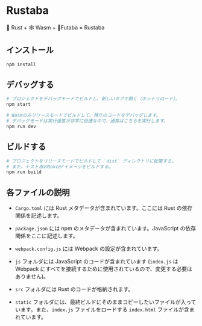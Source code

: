 # Rustaba

🦀 Rust + 🕸 Wasm + 🌱Futaba = Rustaba

## インストール

```sh
npm install
```

## デバッグする

```sh
# プロジェクトをデバッグモードでビルドし、新しいタブで開く（ホットリロード）。
npm start

# Wasmのみリリースモードでビルドして、残りのコードをデバッグします。
# デバッグモードは実行速度が非常に低速なので、通常はこちらを実行します。
npm run dev
```

## ビルドする

```sh
# プロジェクトをリリースモードでビルドして `dist` ディレクトリに配置する。
# また、テスト用のDokcerイメージをビルドする。
npm run build
```

## 各ファイルの説明

* `Cargo.toml` には Rust メタデータが含まれています。ここには Rust の依存関係を記述します。

* `package.json` には npm のメタデータが含まれています。JavaScript の依存関係をここに記述します。

* `webpack.config.js` には Webpack の設定が含まれています。

* `js` フォルダには JavaScript のコードが含まれています (`index.js` は Webpack にすべてを接続するために使用されているので、変更する必要はありません)。

* `src` フォルダには Rust のコードが格納されます。

* `static` フォルダには、最終ビルドにそのままコピーしたいファイルが入っています。また、`index.js` ファイルをロードする `index.html` ファイルが含まれています。
